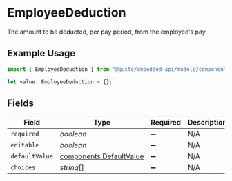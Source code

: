 # EmployeeDeduction

The amount to be deducted, per pay period, from the employee's pay.

## Example Usage

```typescript
import { EmployeeDeduction } from "@gusto/embedded-api/models/components/benefittyperequirements.js";

let value: EmployeeDeduction = {};
```

## Fields

| Field                                                              | Type                                                               | Required                                                           | Description                                                        |
| ------------------------------------------------------------------ | ------------------------------------------------------------------ | ------------------------------------------------------------------ | ------------------------------------------------------------------ |
| `required`                                                         | *boolean*                                                          | :heavy_minus_sign:                                                 | N/A                                                                |
| `editable`                                                         | *boolean*                                                          | :heavy_minus_sign:                                                 | N/A                                                                |
| `defaultValue`                                                     | [components.DefaultValue](../../models/components/defaultvalue.md) | :heavy_minus_sign:                                                 | N/A                                                                |
| `choices`                                                          | *string*[]                                                         | :heavy_minus_sign:                                                 | N/A                                                                |